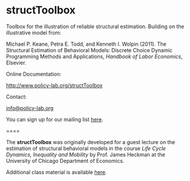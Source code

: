 structToolbox
============= 

Toolbox for the illustration of reliable structural estimation. Building on the illustrative model from:

Michael P. Keane, Petra E. Todd, and Kenneth I. Wolpin (2011). The Structural Estimation of Behavioral Models: Discrete Choice Dynamic Programming Methods and Applications, *Handbook of Labor Economics*, Elsevier. 

Online Documentation:

http://www.policy-lab.org/structToolbox

Contact:

info@policy-lab.org

You can sign up for our mailing list [here](http://eepurl.com/RStEH).

====

The **structToolbox** was originally developed for a guest lecture on the estimation of structural behavioral models in the course *Life Cycle Dynamics, Inequality and Mobility* by Prof. James Heckman at the University of Chicago Department of Economics. 

Additional class material is available [here](http://www.policy-lab.org/teaching/struct-toolbox).

